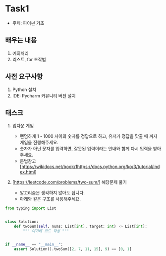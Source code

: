 # Task1

- 주제: 파이썬 기초

## 배우는 내용

1. 예외처리
2. 리스트, for 조작법

## 사전 요구사항

1. Python 설치
2. IDE: Pycharm 커뮤니티 버전 설치

## 태스크

1. 업다운 게임

   - 랜덤하게 1 - 1000 사이의 숫자를 정답으로 하고, 유저가 정답을 맞출 때 까지 게임을 진행해주세요.
   - 숫자가 아닌 문자를 입력하면, 잘못된 입력이라는 안내와 함께 다시 입력을 받아주세요.
   - 문법참고 [https://wikidocs.net/book/1https://docs.python.org/ko/3/tutorial/index.html]

2. [https://leetcode.com/problems/two-sum/] 해당문제 풀기
   - 알고리즘은 생각하지 않아도 됩니다.
   - 아래와 같은 구조를 사용해주세요.

```python
from typing import List


class Solution:
    def twoSum(self, nums: List[int], target: int) -> List[int]:
        """ 여기에 코드 작성 """


if __name__ == "__main__":
    assert Solution().twoSum([2, 7, 11, 15], 9) == [0, 1]
```
